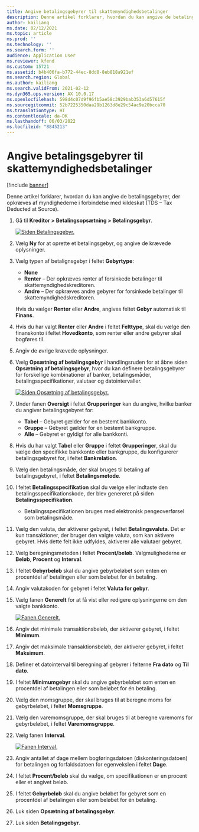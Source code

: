 ```yaml
---
title: Angive betalingsgebyrer til skattemyndighedsbetalinger
description: Denne artikel forklarer, hvordan du kan angive de betalingsgebyrer, der opkræves af myndighederne i forbindelse med kildeskat (TDS – Tax Deducted at Source).
author: kailiang
ms.date: 02/12/2021
ms.topic: article
ms.prod: ''
ms.technology: ''
ms.search.form: ''
audience: Application User
ms.reviewer: kfend
ms.custom: 15721
ms.assetid: b4b406fa-b772-44ec-8dd8-8eb818a921ef
ms.search.region: Global
ms.author: kailiang
ms.search.validFrom: 2021-02-12
ms.dyn365.ops.version: AX 10.0.17
ms.openlocfilehash: 598d4c07d9f96fb5ae58c3929bab353a6d57615f
ms.sourcegitcommit: 52b7225350daa29b1263d8e29c54ac9e20bcca70
ms.translationtype: HT
ms.contentlocale: da-DK
ms.lasthandoff: 06/03/2022
ms.locfileid: "8845213"
---
```

# <a name="set-up-payment-fees-for-tds-authority-payments"></a>Angive betalingsgebyrer til skattemyndighedsbetalinger

[!include [banner](../includes/banner.md)]

Denne artikel forklarer, hvordan du kan angive de betalingsgebyrer, der opkræves af myndighederne i forbindelse med kildeskat (TDS – Tax Deducted at Source).

1. Gå til **Kreditor \> Betalingsopsætning \> Betalingsgebyr**.

    [![Siden Betalingsgebyr.](./media/apac-ind-TDS-28.png)](./media/apac-ind-TDS-28.png)

2. Vælg **Ny** for at oprette et betalingsgebyr, og angive de krævede oplysninger.
3. Vælg typen af betalignsgebyr i feltet **Gebyrtype**:

    - **None**
    - **Renter** – Der opkræves renter af forsinkede betalinger til skattemyndighedskreditoren.
    - **Andre** – Der opkræves andre gebyrer for forsinkede betalinger til skattemyndighedskreditoren.

    Hvis du vælger **Renter** eller **Andre**, angives feltet **Gebyr** automatisk til **Finans**.

4. Hvis du har valgt **Renter** eller **Andre** i feltet **Felttype**, skal du vælge den finanskonto i feltet **Hovedkonto**, som renter eller andre gebyrer skal bogføres til.
5. Angiv de øvrige krævede oplysninger.
6. Vælg **Opsætning af betalingsgebyr** i handlingsruden for at åbne siden **Opsætning af betalingsgebyr**, hvor du kan definere betalingsgebyrer for forskellige kombinationer af banker, betalingsmåder, betalingsspecifikationer, valutaer og datointervaller.

    [![Siden Opsætning af betalingsgebyr.](./media/apac-ind-TDS-21.png)](./media/apac-ind-TDS-21.png)

7. Under fanen **Oversigt** i feltet **Grupperinger** kan du angive, hvilke banker du angiver betalingsgebyret for:

    - **Tabel** – Gebyret gælder for en bestemt bankkonto.
    - **Gruppe** – Gebyret gælder for en bestemt bankgruppe.
    - **Alle** – Gebyret er gyldigt for alle bankkonti.

8. Hvis du har valgt **Tabel** eller **Gruppe** i feltet **Grupperinger**, skal du vælge den specifikke bankkonto eller bankgruppe, du konfigurerer betalingsgebyret for, i feltet **Bankrelation**.
9. Vælg den betalingsmåde, der skal bruges til betaling af betalingsgebyret, i feltet **Betalingsmetode**.
10. I feltet **Betalingsspecifikation** skal du vælge eller indtaste den betalingsspecifikationskode, der blev genereret på siden **Betalingsspecifikation**.
    - Betalingsspecifikationen bruges med elektronisk pengeoverførsel som betalingsmåde.
12. Vælg den valuta, der aktiverer gebyret, i feltet **Betalingsvaluta**. Det er kun transaktioner, der bruger den valgte valuta, som kan aktivere gebyret. Hvis dette felt ikke udfyldes, aktiverer alle valutaer gebyret.
13. Vælg beregningsmetoden i feltet **Procent/beløb**. Valgmulighederne er **Beløb**, **Procent** og **Interval**.
14. I feltet **Gebyrbeløb** skal du angive gebyrbeløbet som enten en procentdel af betalingen eller som beløbet for én betaling.
15. Angiv valutakoden for gebyret i feltet **Valuta for gebyr**.
16. Vælg fanen **Generelt** for at få vist eller redigere oplysningerne om den valgte bankkonto.

    [![Fanen Generelt.](./media/apac-ind-TDS-22.png)](./media/apac-ind-TDS-22.png)

16. Angiv det minimale transaktionsbeløb, der aktiverer gebyret, i feltet **Minimum**.
17. Angiv det maksimale transaktionsbeløb, der aktiverer gebyret, i feltet **Maksimum**.
18. Definer et datointerval til beregning af gebyrer i felterne **Fra dato** og **Til dato**.
19. I feltet **Minimumgebyr** skal du angive gebyrbeløbet som enten en procentdel af betalingen eller som beløbet for én betaling.
20. Vælg den momsgruppe, der skal bruges til at beregne moms for gebyrbeløbet, i feltet **Momsgruppe**.
21. Vælg den varemomsgruppe, der skal bruges til at beregne varemoms for gebyrbeløbet, i feltet **Varemomsgruppe**.
22. Vælg fanen **Interval**. 

    [![Fanen Interval.](./media/apac-ind-TDS-23.png)](./media/apac-ind-TDS-23.png)

23. Angiv antallet af dage mellem bogføringsdatoen (diskonteringsdatoen) for betalingen og forfaldsdatoen for egenvekslen i feltet **Dage**.
24. I feltet **Procent/beløb** skal du vælge, om specifikationen er en procent eller et angivet beløb.
25. I feltet **Gebyrbeløb** skal du angive beløbet for gebyret som en procentdel af betalingen eller som beløbet for én betaling.
26. Luk siden **Opsætning af betalingsgebyr**.
27. Luk siden **Betalingsgebyr**.
